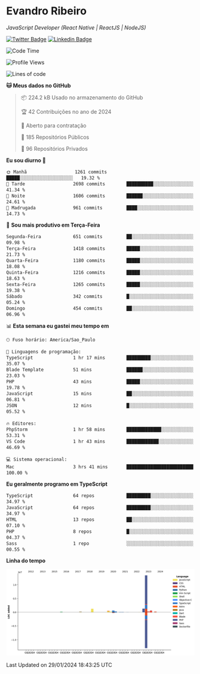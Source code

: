 # Evandro **Ribeiro**

*JavaScript Developer (React Native | ReactJS | NodeJS)*

[![Twitter Badge](https://img.shields.io/badge/-@ribeiroevandro-201B2D?style=flat-square&labelColor=201B2D&logo=twitter&logoColor=white&link=https://twitter.com/ribeiroevandro)](https://twitter.com/ribeiroevandro) 
[![Linkedin Badge](https://img.shields.io/badge/-Evandro%20Ribeiro-201B2D?style=flat-square&logo=Linkedin&logoColor=white&link=https://www.linkedin.com/in/ribeiroevandro)](https://www.linkedin.com/in/ribeiroevandro) 


<!--START_SECTION:waka-->
![Code Time](http://img.shields.io/badge/Code%20Time-3%2C657%20hrs%2034%20mins-blue)

![Profile Views](http://img.shields.io/badge/Visualizac%C3%B5es%20do%20perfil-24-blue)

![Lines of code](https://img.shields.io/badge/Desde%20o%20Hello%20World%20eu%20escrevi-18.9%20million%20linhas%20de%20c%C3%B3digo-blue)

**🐱 Meus dados no GitHub** 

> 📦 224.2 kB Usado no armazenamento do GitHub 
 > 
> 🏆 42 Contribuições no ano de 2024
 > 
> 💼 Aberto para contratação
 > 
> 📜 185 Repositórios Públicos 
 > 
> 🔑 96 Repositórios Privados 
 > 
**Eu sou diurno 🐤** 

```text
🌞 Manhã                  1261 commits        █████░░░░░░░░░░░░░░░░░░░░   19.32 % 
🌆 Tarde                  2698 commits        ██████████░░░░░░░░░░░░░░░   41.34 % 
🌃 Noite                  1606 commits        ██████░░░░░░░░░░░░░░░░░░░   24.61 % 
🌙 Madrugada              961 commits         ████░░░░░░░░░░░░░░░░░░░░░   14.73 % 
```
📅 **Sou mais produtivo em Terça-Feira** 

```text
Segunda-Feira            651 commits         ██░░░░░░░░░░░░░░░░░░░░░░░   09.98 % 
Terça-Feira              1418 commits        █████░░░░░░░░░░░░░░░░░░░░   21.73 % 
Quarta-Feira             1180 commits        █████░░░░░░░░░░░░░░░░░░░░   18.08 % 
Quinta-Feira             1216 commits        █████░░░░░░░░░░░░░░░░░░░░   18.63 % 
Sexta-Feira              1265 commits        █████░░░░░░░░░░░░░░░░░░░░   19.38 % 
Sábado                   342 commits         █░░░░░░░░░░░░░░░░░░░░░░░░   05.24 % 
Domingo                  454 commits         ██░░░░░░░░░░░░░░░░░░░░░░░   06.96 % 
```


📊 **Esta semana eu gastei meu tempo em** 

```text
🕑︎ Fuso horário: America/Sao_Paulo

💬 Linguagens de programação: 
TypeScript               1 hr 17 mins        █████████░░░░░░░░░░░░░░░░   35.07 % 
Blade Template           51 mins             ██████░░░░░░░░░░░░░░░░░░░   23.03 % 
PHP                      43 mins             █████░░░░░░░░░░░░░░░░░░░░   19.78 % 
JavaScript               15 mins             ██░░░░░░░░░░░░░░░░░░░░░░░   06.81 % 
JSON                     12 mins             █░░░░░░░░░░░░░░░░░░░░░░░░   05.52 % 

🔥 Editores: 
PhpStorm                 1 hr 58 mins        █████████████░░░░░░░░░░░░   53.31 % 
VS Code                  1 hr 43 mins        ████████████░░░░░░░░░░░░░   46.69 % 

💻 Sistema operacional: 
Mac                      3 hrs 41 mins       █████████████████████████   100.00 % 
```

**Eu geralmente programo em TypeScript** 

```text
TypeScript               64 repos            █████████░░░░░░░░░░░░░░░░   34.97 % 
JavaScript               64 repos            █████████░░░░░░░░░░░░░░░░   34.97 % 
HTML                     13 repos            ██░░░░░░░░░░░░░░░░░░░░░░░   07.10 % 
PHP                      8 repos             █░░░░░░░░░░░░░░░░░░░░░░░░   04.37 % 
Sass                     1 repo              ░░░░░░░░░░░░░░░░░░░░░░░░░   00.55 % 
```



**Linha do tempo**

![Lines of Code chart](https://raw.githubusercontent.com/ribeiroevandro/ribeiroevandro/main/assets/bar_graph.png)


 Last Updated on 29/01/2024 18:43:25 UTC
<!--END_SECTION:waka-->
